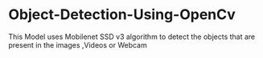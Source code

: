 # Object-Detection-Using-OpenCv
This Model uses Mobilenet SSD v3 algorithm to detect the objects that are present in the images ,Videos or Webcam
